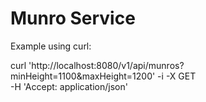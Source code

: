 # Munro Service

Example using curl:

curl 'http://localhost:8080/v1/api/munros?minHeight=1100&maxHeight=1200' -i -X GET \
-H 'Accept: application/json'


